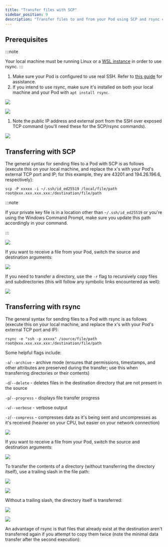 ```yaml
---
title: "Transfer files with SCP"
sidebar_position: 9
description: "Transfer files to and from your Pod using SCP and rsync commands. Prerequisites include a Linux or WSL instance, SSH configured, and rsync installed. Follow syntax guides for secure file transfer and option flags for customization."
---
```


## Prerequisites

:::note

Your local machine must be running Linux or a [WSL instance](https://learn.microsoft.com/en-us/windows/wsl/about) in order to use rsync.
:::

1. Make sure your Pod is configured to use real SSH. Refer to [this guide](https://docs.runpod.io/docs/use-real-ssh) for assistance.
2. If you intend to use rsync, make sure it's installed on both your local machine and your Pod with `apt install rsync`.

![](/img/docs/ae0ee09-image.png)

![](/img/docs/d00988d-image.png)

1. Note the public IP address and external port from the SSH over exposed TCP command (you'll need these for the SCP/rsync commands).

![](/img/docs/c099425-image.png)

## Transferring with SCP

The general syntax for sending files to a Pod with SCP is as follows (execute this on your local machine, and replace the x's with your Pod's external TCP port and IP; for this example, they are 43201 and 194.26.196.6, respectively):

```shell
scp -P xxxxx -i ~/.ssh/id_ed25519 /local/file/path root@xxx.xxx.xxx.xxx:/destination/file/path
```

:::note

If your private key file is in a location other than `~/.ssh/id_ed25519` or you're using the Windows Command Prompt, make sure you update this path accordingly in your command.

:::

![](/img/docs/1e471f2-3.png)

If you want to receive a file from your Pod, switch the source and destination arguments:

![](/img/docs/51e282a-4.png)

If you need to transfer a directory, use the `-r` flag to recursively copy files and subdirectories (this will follow any symbolic links encountered as well):

![](/img/docs/47d5c1c-5.png)

## Transferring with rsync

The general syntax for sending files to a Pod with rsync is as follows (execute this on your local machine, and replace the x's with your Pod's external TCP port and IP):

```shell
rsync -e "ssh -p xxxxx" /source/file/path root@xxx.xxx.xxx.xxx:/destination/file/path
```

Some helpful flags include:

`-a`/`--archive` - archive mode (ensures that permissions, timestamps, and other attributes are preserved during the transfer; use this when transferring directories or their contents)

`-d`/`--delete` - deletes files in the destination directory that are not present in the source

`-p`/`--progress` - displays file transfer progress

`-v`/`--verbose` - verbose output

`-z`/`--compress` - compresses data as it's being sent and uncompresses as it's received (heavier on your CPU, but easier on your network connection)

![](/img/docs/b7e7dd5-6.png)

If you want to receive a file from your Pod, switch the source and destination arguments:

![](/img/docs/4867182-7.png)

To transfer the contents of a directory (without transferring the directory itself), use a trailing slash in the file path:

![](/img/docs/ec221c3-image.png)

![](/img/docs/28a2134-image.png)

Without a trailing slash, the directory itself is transferred:

![](/img/docs/ec31ef2-image.png)

![](/img/docs/effbe45-image.png)

An advantage of rsync is that files that already exist at the destination aren't transferred again if you attempt to copy them twice (note the minimal data transfer after the second execution):
